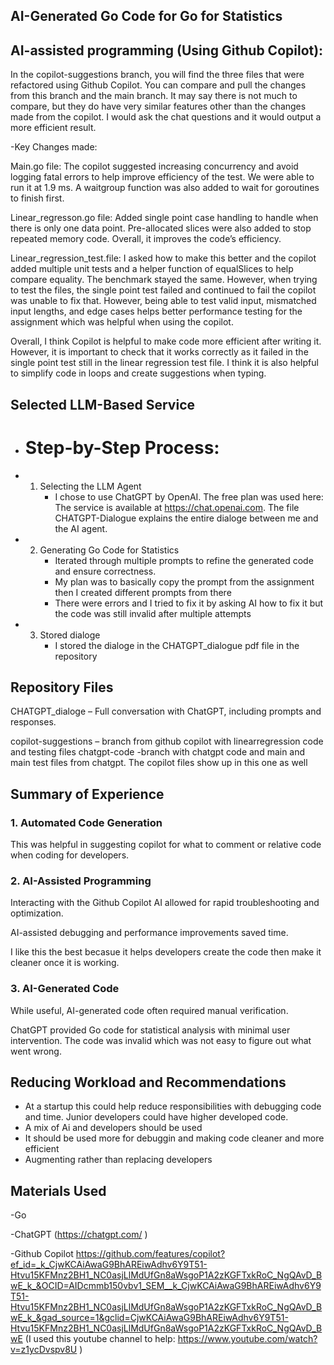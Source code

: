 ## AI-Generated Go Code for Go for Statistics


## AI-assisted programming (Using Github Copilot): 

In the copilot-suggestions branch, you will find the three files that were refactored using Github Copilot. You can compare and pull the changes from this branch and the main branch. It may say there is not much to compare, but they do have very similar features other than the changes made from the copilot. I would ask the chat questions and it would output a more efficient result. 

-Key Changes made: 

Main.go file: 
The copilot suggested increasing concurrency and avoid logging fatal errors to help improve efficiency of the test. We were able to run it at 1.9 ms. A waitgroup function was also added to wait for goroutines to finish first. 

Linear_regresson.go file: 
Added single point case handling to handle when there is only one data point. Pre-allocated slices were also added to stop repeated memory code. Overall, it improves the code’s efficiency. 

Linear_regression_test.file: I asked how to make this better and the copilot added multiple unit tests and a helper function of equalSlices to help compare equality. The benchmark stayed the same. However, when trying to test the files, the single point test failed and continued to fail the copilot was unable to fix that. However, being able to test valid input, mismatched input lengths, and edge cases helps better performance testing for the assignment which was helpful when using the copilot. 

Overall, I think Copilot is helpful to make code more efficient after writing it. However, it is important to check that it works correctly as it failed in the single point test still in the linear regression test file. I think it is also helpful to simplify code in loops and create suggestions when typing. 


## Selected LLM-Based Service

- # Step-by-Step Process:
- 1) Selecting the LLM Agent
     - I chose to use ChatGPT by OpenAI. The free plan was used here:  The service is available at https://chat.openai.com. The file CHATGPT-Dialogue explains the entire dialoge between me and the AI agent.
    
- 2) Generating Go Code for Statistics
     - Iterated through multiple prompts to refine the generated code and ensure correctness.
     - My plan was to basically copy the prompt from the assignment then I created different prompts from there
     - There were errors and I tried to fix it by asking AI how to fix it but the code was still invalid after multiple attempts
  
-  3) Stored dialoge
      - I stored the dialoge in the CHATGPT_dialogue pdf file in the repository
     
## Repository Files
CHATGPT_dialoge – Full conversation with ChatGPT, including prompts and responses.

copilot-suggestions – branch from github copilot with linearregression code and testing files
chatgpt-code -branch with chatgpt code and main and main test files from chatgpt. The copilot files show up in this one as well

## Summary of Experience

### 1. Automated Code Generation

This was helpful in suggesting copilot for what to comment or relative code when coding for developers. 

### 2. AI-Assisted Programming

Interacting with the Github Copilot AI allowed for rapid troubleshooting and optimization.

AI-assisted debugging and performance improvements saved time.

I like this the best becasue it helps developers create the code then make it cleaner once it is working. 

### 3. AI-Generated Code

While useful, AI-generated code often required manual verification.

ChatGPT provided  Go code for statistical analysis with minimal user intervention. The code was invalid which was not easy to figure out what went wrong.


## Reducing Workload and Recommendations
- At a startup this could help reduce responsibilities with debugging code and time. Junior developers could have higher developed code. 
- A mix of Ai and developers should be used
- It should be used more for debuggin and making code cleaner and more efficient
- Augmenting rather than replacing developers

## Materials Used
-Go

-ChatGPT (https://chatgpt.com/ )

-Github Copilot https://github.com/features/copilot?ef_id=_k_CjwKCAiAwaG9BhAREiwAdhv6Y9T51-Htvu15KFMnz2BH1_NC0asjLlMdUfGn8aWsgoP1A2zKGFTxkRoC_NgQAvD_BwE_k_&OCID=AIDcmmb150vbv1_SEM__k_CjwKCAiAwaG9BhAREiwAdhv6Y9T51-Htvu15KFMnz2BH1_NC0asjLlMdUfGn8aWsgoP1A2zKGFTxkRoC_NgQAvD_BwE_k_&gad_source=1&gclid=CjwKCAiAwaG9BhAREiwAdhv6Y9T51-Htvu15KFMnz2BH1_NC0asjLlMdUfGn8aWsgoP1A2zKGFTxkRoC_NgQAvD_BwE (I used this youtube channel to help: https://www.youtube.com/watch?v=z1ycDvspv8U )


